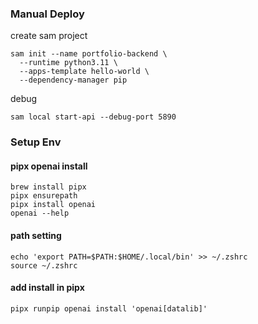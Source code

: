 ### Manual Deploy

create sam project
```shell
sam init --name portfolio-backend \
  --runtime python3.11 \
  --apps-template hello-world \
  --dependency-manager pip
```

debug
```shell
sam local start-api --debug-port 5890
```

### Setup Env

#### pipx openai install

```shell
brew install pipx
pipx ensurepath
pipx install openai
openai --help
```


#### path setting

```shell
echo 'export PATH=$PATH:$HOME/.local/bin' >> ~/.zshrc
source ~/.zshrc
```

#### add install in pipx

```shell
pipx runpip openai install 'openai[datalib]'
```


